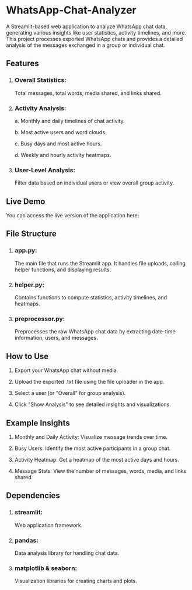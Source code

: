 #  WhatsApp-Chat-Analyzer

A Streamlit-based web application to analyze WhatsApp chat data, generating various insights like user statistics, activity timelines, and more. This project processes exported WhatsApp chats and provides a detailed analysis of the messages exchanged in a group or individual chat.

## Features

1. ### Overall Statistics:
   Total messages, total words, media shared, and links shared.
   
3. ### Activity Analysis:
   
    a. Monthly and daily timelines of chat activity.
   
    b. Most active users and word clouds.
   
    c. Busy days and most active hours.
   
    d. Weekly and hourly activity heatmaps.
   
5. ### User-Level Analysis:
   Filter data based on individual users or view overall group activity.


## Live Demo

You can access the live version of the application here:


## File Structure

1. ### app.py:
   The main file that runs the Streamlit app. It handles file uploads, calling helper functions, and displaying results.
   
2. ### helper.py:
   Contains functions to compute statistics, activity timelines, and heatmaps.
   
3. ### preprocessor.py:
   Preprocesses the raw WhatsApp chat data by extracting date-time information, users, and messages.


## How to Use

1. Export your WhatsApp chat without media.
   
3. Upload the exported .txt file using the file uploader in the app.
   
5. Select a user (or "Overall" for group analysis).
   
7. Click "Show Analysis" to see detailed insights and visualizations.


## Example Insights

1. Monthly and Daily Activity: Visualize message trends over time.
   
3. Busy Users: Identify the most active participants in a group chat.
   
5. Activity Heatmap: Get a heatmap of the most active days and hours.
   
7. Message Stats: View the number of messages, words, media, and links shared.


## Dependencies

1. ### streamlit:
    Web application framework.
2. ### pandas:
   Data analysis library for handling chat data.
3. ### matplotlib & seaborn:
    Visualization libraries for creating charts and plots.
